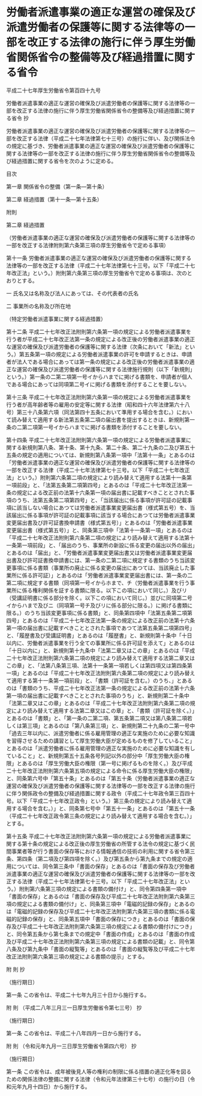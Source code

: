 # 労働者派遣事業の適正な運営の確保及び派遣労働者の保護等に関する法律等の一部を改正する法律の施行に伴う厚生労働省関係省令の整備等及び経過措置に関する省令

平成二十七年厚生労働省令第百四十九号

労働者派遣事業の適正な運営の確保及び派遣労働者の保護等に関する法律等の一部を改正する法律の施行に伴う厚生労働省関係省令の整備等及び経過措置に関する省令 抄

労働者派遣事業の適正な運営の確保及び派遣労働者の保護等に関する法律等の一部を改正する法律（平成二十七年法律第七十三号）の施行に伴い、及び関係法令の規定に基づき、労働者派遣事業の適正な運営の確保及び派遣労働者の保護等に関する法律等の一部を改正する法律の施行に伴う厚生労働省関係省令の整備等及び経過措置に関する省令を次のように定める。

目次

第一章 関係省令の整備（第一条―第十条）

第二章 経過措置（第十一条―第十五条）

附則

第二章 経過措置

（労働者派遣事業の適正な運営の確保及び派遣労働者の保護等に関する法律等の一部を改正する法律附則第六条第三項の厚生労働省令で定める事項）

第十一条 労働者派遣事業の適正な運営の確保及び派遣労働者の保護等に関する法律等の一部を改正する法律（平成二十七年法律第七十三号。以下「平成二十七年改正法」という。）附則第六条第三項の厚生労働省令で定める事項は、次のとおりとする。

一 氏名又は名称及び法人にあっては、その代表者の氏名

二 事業所の名称及び所在地

（特定労働者派遣事業に関する経過措置）

第十二条 平成二十七年改正法附則第六条第一項の規定による労働者派遣事業を行う者が平成二十七年改正法第一条の規定による改正後の労働者派遣事業の適正な運営の確保及び派遣労働者の保護等に関する法律（次条において「新法」という。）第五条第一項の規定による労働者派遣事業の許可を申請するときは、申請者が法人である場合にあっては第一条の規定による改正後の労働者派遣事業の適正な運営の確保及び派遣労働者の保護等に関する法律施行規則（以下「新規則」という。）第一条の二第二項第一号イからハまでに掲げる書類を、申請者が個人である場合にあっては同項第二号イに掲げる書類を添付することを要しない。

第十三条 平成二十七年改正法附則第六条第一項の規定による労働者派遣事業を行う者が高年齢者等の雇用の安定等に関する法律（昭和四十六年法律第六十八号）第三十八条第六項（同法第四十五条において準用する場合を含む。）において読み替えて適用する新法第五条第二項の届出書を提出するときは、新規則第一条の二第二項第一号イからハまでに掲げる書類を添付することを要しない。

第十四条 平成二十七年改正法附則第六条第一項の規定による労働者派遣事業に関する新規則第八条、第十条、第十九条、第二十条、第二十九条の二及び第五十五条の規定の適用については、新規則第八条第一項中「法第十一条」とあるのは「労働者派遣事業の適正な運営の確保及び派遣労働者の保護等に関する法律等の一部を改正する法律（平成二十七年法律第七十三号。以下「平成二十七年改正法」という。）附則第六条第二項の規定により読み替えて適用する法第十一条第一項前段」と、「法第五条第二項第四号」とあるのは「平成二十七年改正法第一条の規定による改正前の法第十六条第一項の届出書に記載すべきこととされた事項のうち、法第五条第二項第四号」と、「当該届出に係る事項が許可証の記載事項に該当しない場合にあつては労働者派遣事業変更届出書（様式第五号）を、当該届出に係る事項が許可証の記載事項に該当する場合にあつては労働者派遣事業変更届出書及び許可証書換申請書（様式第五号）」とあるのは「労働者派遣事業変更届出書（様式第五号）」と、同条第三項中「法第十一条第一項」とあるのは「平成二十七年改正法附則第六条第二項の規定により読み替えて適用する法第十一条第一項前段」と、「届出のうち、事業所の新設に係る変更の届出以外の届出」とあるのは「届出」と、「労働者派遣事業変更届出書又は労働者派遣事業変更届出書及び許可証書換申請書には、第一条の二第二項に規定する書類のうち当該変更事項に係る書類（事業所の廃止に係る変更の届出にあつては、当該廃止した事業所に係る許可証）」とあるのは「労働者派遣事業変更届出書には、第一条の二第二項に規定する書類（同項第一号イからホまで、チ（労働者派遣事業を行う事業所に係る権利関係を証する書類に限る。以下この項において同じ。）及びリ（受講証明書に係る部分を除く。以下この項において同じ。）並びに同項第二号イからハまで及びニ（同項第一号チ及びリに係る部分に限る。）に掲げる書類に限る。）のうち当該変更事項に係る書類」と、同条第四項中「法第五条第二項第四号」とあるのは「平成二十七年改正法第一条の規定による改正前の法第十六条第一項の届出書に記載すべきこととされた事項であつて法第五条第二項第四号」と、「履歴書及び受講証明書」とあるのは「履歴書」と、新規則第十条中「十日以内に、労働者派遣事業を行う全ての事業所に係る許可証を添えて」とあるのは「十日以内に」と、新規則第十九条中「法第二章又はこの章」とあるのは「平成二十七年改正法附則第六条第二項の規定により読み替えて適用する法第二章又はこの章」と、「法第八条第三項、法第十一条第一項若しくは第四項又は第四条第一項」とあるのは「平成二十七年改正法附則第六条第二項の規定により読み替えて適用する第十一条第一項前段」と、「書類（許可証を含む。）のうち、」とあるのは「書類のうち、平成二十七年改正法第一条の規定による改正前の法第十六条第一項の届出書に記載すべきこととされた事項のうち」と、新規則第二十条中「法第二章又はこの章」とあるのは「平成二十七年改正法附則第六条第二項の規定により読み替えて適用する法第二章又はこの章」と、「書類（許可証を除く。）」とあるのは「書類」と、「第一条の二第二項、第五条第二項又は第八条第二項若しくは第三項」とあるのは「第八条第三項」と、新規則第二十九条の二第一号中「過去三年以内に、派遣労働者に係る雇用管理の適正な実施のために必要な知識を習得させるための講習として厚生労働大臣が定めるものを修了していること」とあるのは「派遣労働者に係る雇用管理の適正な実施のために必要な知識を有していること」と、新規則第五十五条各号列記以外の部分中「厚生労働大臣の権限」とあるのは「厚生労働大臣の権限（第一号に掲げるものを除く。）及び平成二十七年改正法附則第六条第五項の規定による命令に係る厚生労働大臣の権限」と、同条第六号中「第五十条」とあるのは「第五十条（労働者派遣事業の適正な運営の確保及び派遣労働者の保護等に関する法律等の一部を改正する法律の施行に伴う関係政令の整備及び経過措置に関する政令（平成二十七年政令第三百四十号。以下「平成二十七年改正政令」という。）第三条の規定により読み替えて適用する場合を含む。）」と、同条第七号中「第五十一条」とあるのは「第五十一条（平成二十七年改正政令第三条の規定により読み替えて適用する場合を含む。）」とする。

第十五条 平成二十七年改正法附則第六条第一項の規定による労働者派遣事業に関する第十条の規定による改正後の厚生労働省の所管する法令の規定に基づく民間事業者等が行う書面の保存等における情報通信の技術の利用に関する省令第三条、第四条（第二項及び第四項を除く。）及び第五条から第九条までの規定の適用については、同令第三条中「書面の保存」とあるのは「書面の保存及び労働者派遣事業の適正な運営の確保及び派遣労働者の保護等に関する法律等の一部を改正する法律（平成二十七年法律第七十三号。以下「平成二十七年改正法」という。）附則第六条第三項の規定による書類の備付け」と、同令第四条第一項中「書面の保存」とあるのは「書面の保存及び平成二十七年改正法附則第六条第三項の規定による書類の備付け」と、同条第三項中「電磁的記録の保存」とあるのは「電磁的記録の保存及び平成二十七年改正法附則第六条第三項の書類に係る電磁的記録の保存」と、同条第五項中「書面の保存につき」とあるのは「書面の保存及び平成二十七年改正法附則第六条第三項の規定による書類の備付けにつき」と、同令第五条から第七条までの規定中「書面の作成」とあるのは「書面の作成及び平成二十七年改正法附則第六条第三項の規定による書類の記載」と、同令第八条及び第九条中「書面の縦覧等」とあるのは「書面の縦覧等及び平成二十七年改正法附則第六条第三項の規定による書類の提示」とする。

附 則 抄

（施行期日）

第一条 この省令は、平成二十七年九月三十日から施行する。

附 則 （平成二八年三月三一日厚生労働省令第七三号） 抄

（施行期日）

第一条 この省令は、平成二十八年四月一日から施行する。

附 則 （令和元年九月一三日厚生労働省令第四六号） 抄

（施行期日）

第一条 この省令は、成年被後見人等の権利の制限に係る措置の適正化等を図るための関係法律の整備に関する法律（令和元年法律第三十七号）の施行の日（令和元年九月十四日）から施行する。
